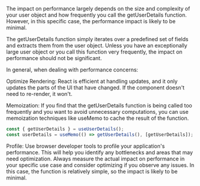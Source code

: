 The impact on performance largely depends on the size and complexity of your user object and how frequently you call the getUserDetails function. However, in this specific case, the performance impact is likely to be minimal.

The getUserDetails function simply iterates over a predefined set of fields and extracts them from the user object. Unless you have an exceptionally large user object or you call this function very frequently, the impact on performance should not be significant.

In general, when dealing with performance concerns:

Optimize Rendering: React is efficient at handling updates, and it only updates the parts of the UI that have changed. If the component doesn't need to re-render, it won't.

Memoization: If you find that the getUserDetails function is being called too frequently and you want to avoid unnecessary computations, you can use memoization techniques like useMemo to cache the result of the function.

```js
const { getUserDetails } = useUserDetails();
const userDetails = useMemo(() => getUserDetails(), [getUserDetails]);
```

Profile: Use browser developer tools to profile your application's performance. This will help you identify any bottlenecks and areas that may need optimization.
Always measure the actual impact on performance in your specific use case and consider optimizing if you observe any issues. In this case, the function is relatively simple, so the impact is likely to be minimal.